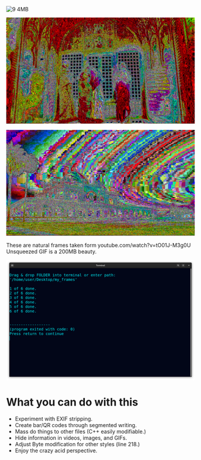 <!--
Transform images into bizarre absurdity.
-->



![9 4MB](https://user-images.githubusercontent.com/75550631/227628601-c7114ef3-20ba-4111-85f9-9d31de629e67.gif)



<p align="center">
  <img src="https://raw.githubusercontent.com/compromise-evident/Overkillographic/main/Other/1.jpg">
</p>

<p align="center">
  <img src="https://raw.githubusercontent.com/compromise-evident/Overkillographic/main/Other/2.jpg">
</p>

These are natural frames taken form youtube.com/watch?v=tO01J-M3g0U
Unsqueezed GIF is a 200MB beauty.

<p align="center">
  <img src="https://raw.githubusercontent.com/compromise-evident/Overkillographic/main/Other/Terminal_bfc6af18cd7b4a361425a38b741379af6931234e14fcc35f36c011a3055c7edc.png">
</p>



# What you can do with this

* Experiment with EXIF stripping.
* Create bar/QR codes through segmented writing.
* Mass do things to other files (C++ easily modifiable.)
* Hide information in videos, images, and GIFs.
* Adjust Byte modification for other styles (line 218.)
* Enjoy the crazy acid perspective.
